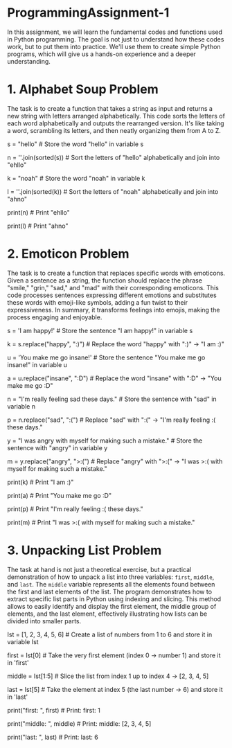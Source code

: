 # ProgrammingAssignment-1
In this assignment, we will learn the fundamental codes and functions used in Python programming. The goal is not just to understand how these codes work, but to put them into practice. We'll use them to create simple Python programs, which will give us a hands-on experience and a deeper understanding. 


# 1. Alphabet Soup Problem

The task is to create a function that takes a string as input and returns a new string with letters arranged alphabetically. 
This code sorts the letters of each word alphabetically and outputs the rearranged version. 
It's like taking a word, scrambling its letters, and then neatly organizing them from A to Z.

s = "hello"               # Store the word "hello" in variable s

n = ''.join(sorted(s))   # Sort the letters of "hello" alphabetically and join into "ehllo"

k = "noah"               # Store the word "noah" in variable k

l = ''.join(sorted(k))    # Sort the letters of "noah" alphabetically and join into "ahno"

print(n)                 # Print "ehllo"

print(l)                 # Print "ahno"


# 2. Emoticon Problem

 The task is to create a function that replaces specific words with emoticons. 
 Given a sentence as a string, the function should replace the phrase "smile," "grin," "sad," and "mad" with their corresponding emoticons. 
 This code processes sentences expressing different emotions and substitutes these words with emoji-like symbols, adding a fun twist 
 to their expressiveness. In summary, it transforms feelings into emojis, making the process engaging and enjoyable.

s = 'I am happy!'                                  #  Store the sentence "I am happy!" in variable s

k = s.replace("happy", ":)")                       #  Replace the word "happy" with ":)" → "I am :)"

u = 'You make me go insane!'                       #  Store the sentence "You make me go insane!" in variable u

a = u.replace("insane", ":D")                      #  Replace the word "insane" with ":D" → "You make me go :D"

n = "I'm really feeling sad these days."           #  Store the sentence with "sad" in variable n

p = n.replace("sad", ":(")                          # Replace "sad" with ":(" → "I'm really feeling :( these days."

y = "I was angry with myself for making such a mistake."  # Store the sentence with "angry" in variable y

m = y.replace("angry", ">:(")                       # Replace "angry" with ">:(" → "I was >:( with myself for making such a mistake."

print(k)                                            # Print "I am :)"

print(a)                                            # Print "You make me go :D"

print(p)                                           #  Print "I'm really feeling :( these days."

print(m)                                            # Print "I was >:( with myself for making such a mistake."


# 3. Unpacking List Problem

 The task at hand is not just a theoretical exercise, but a practical demonstration of how to unpack a list into three variables: 
 `first`, `middle`, and `last`. The `middle` variable represents all the elements found between the first and last elements of the list. 
 The program demonstrates how to extract specific list parts in Python using indexing and slicing. 
 This method allows to easily identify and display the first element, the middle group of elements, and the last element, 
 effectively illustrating how lists can be divided into smaller parts.

Ist = [1, 2, 3, 4, 5, 6]     # Create a list of numbers from 1 to 6 and store it in variable Ist

first = Ist[0]               # Take the very first element (index 0 → number 1) and store it in 'first'

middle = Ist[1:5]             # Slice the list from index 1 up to index 4 → [2, 3, 4, 5]

last = Ist[5]                 # Take the element at index 5 (the last number → 6) and store it in 'last'

print("first: ", first)       # Print: first:  1

print("middle: ", middle)     # Print: middle:  [2, 3, 4, 5]

print("last: ", last)         # Print: last:  6
